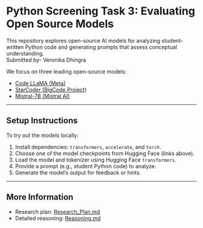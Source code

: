 # Python Screening Task 3: Evaluating Open Source Models

This repository explores open-source AI models for analyzing student-written Python code and generating prompts that assess conceptual understanding.  
Submitted by- Veronika Dhingra

We focus on three leading open-source models:

- [Code LLaMA (Meta)](https://huggingface.co/meta-llama/CodeLlama-7b-Instruct-hf)  
- [StarCoder (BigCode Project)](https://huggingface.co/bigcode/starcoder)  
- [Mistral-7B (Mistral AI)](https://huggingface.co/mistralai/Mistral-7B-Instruct-v0.2)  

---

## Setup Instructions

To try out the models locally:

1. Install dependencies: `transformers`, `accelerate`, and `torch`.  
2. Choose one of the model checkpoints from Hugging Face (links above).  
3. Load the model and tokenizer using Hugging Face `transformers`.  
4. Provide a prompt (e.g., student Python code) to analyze.  
5. Generate the model’s output for feedback or hints.  

---

## More Information

- Research plan: [Research_Plan.md](./Research_Plan.md)  
- Detailed reasoning: [Reasoning.md](./Reasoning.md)  


